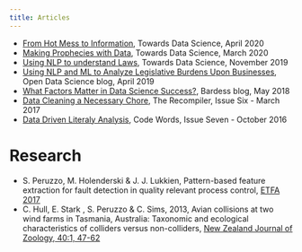 ```yaml
---
title: Articles
---
```



* [From Hot Mess to Information](https://towardsdatascience.com/from-hot-mess-to-information-d97419c2ffea), Towards Data Science, April 2020
* [Making Prophecies with Data](https://towardsdatascience.com/making-prophecies-with-data-99d75e95c387), Towards Data Science, March 2020
* [Using NLP to understand Laws](https://towardsdatascience.com/using-nlp-to-understand-laws-95278624ae5), Towards Data Science, November 2019
* [Using NLP and ML to Analyze Legislative Burdens Upon Businesses](https://opendatascience.com/using-nlp-and-ml-to-analyze-legislative-burdens-upon-businesses/), Open Data Science blog, April 2019
* [What Factors Matter in Data Science Success?](http://www.bardess.com/what-factors-matter-in-data-science-success/), Bardess blog, May 2018
* [Data Cleaning a Necessary Chore](https://recompilermag.com/issues/issue-6/data-cleaning-a-necessary-chore/), The Recompiler, Issue Six - March 2017
* [Data Driven Literaly Analysis](https://codewords.recurse.com/issues/seven/data-driven-literary-analysis), Code Words, Issue Seven - October 2016


# Research

* S. Peruzzo, M. Holenderski & J. J. Lukkien, Pattern-based feature extraction for fault detection in quality relevant process control, [ETFA 2017](https://drive.google.com/file/d/1duhBdorAiLYOsJ-IWhKdfrrt_PU_3mCQ/view?usp=sharing)
* C. Hull, E. Stark , S. Peruzzo & C. Sims, 2013, Avian collisions at two wind farms in Tasmania, Australia: Taxonomic and ecological characteristics of colliders versus non-colliders, [New Zealand Journal of Zoology, 40:1, 47-62](https://www.tandfonline.com/doi/full/10.1080/03014223.2012.757243)
